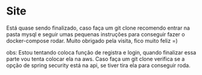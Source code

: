 # Site



Está quase sendo finalizado, caso faça um git clone recomendo entrar na pasta mysql e seguir umas pequenas instruções para conseguir fazer o docker-compose rodar. Muito obrigado pela visita, fico muito feliz =)

obs: Estou tentando coloca função de registra e login, quando finalizar essa parte vou tenta colocar ela na aws. Caso faça um git clone verifica se a opção de spring security está na api, se tiver tira ela para conseguir roda.
